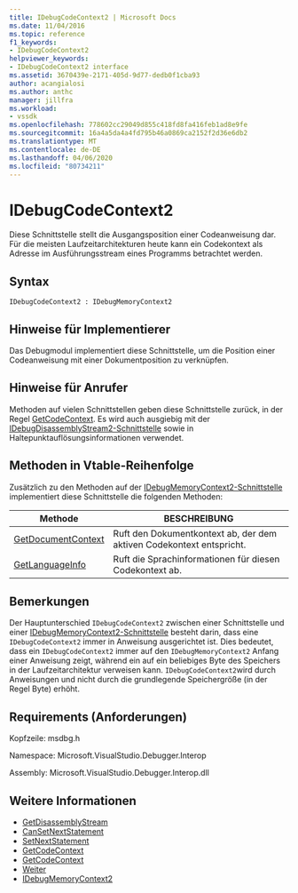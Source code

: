 ```yaml
---
title: IDebugCodeContext2 | Microsoft Docs
ms.date: 11/04/2016
ms.topic: reference
f1_keywords:
- IDebugCodeContext2
helpviewer_keywords:
- IDebugCodeContext2 interface
ms.assetid: 3670439e-2171-405d-9d77-dedb0f1cba93
author: acangialosi
ms.author: anthc
manager: jillfra
ms.workload:
- vssdk
ms.openlocfilehash: 778602cc29049d855c418fd8fa416feb1ad8e9fe
ms.sourcegitcommit: 16a4a5da4a4fd795b46a0869ca2152f2d36e6db2
ms.translationtype: MT
ms.contentlocale: de-DE
ms.lasthandoff: 04/06/2020
ms.locfileid: "80734211"
---
```

# <a name="idebugcodecontext2"></a>IDebugCodeContext2
Diese Schnittstelle stellt die Ausgangsposition einer Codeanweisung dar. Für die meisten Laufzeitarchitekturen heute kann ein Codekontext als Adresse im Ausführungsstream eines Programms betrachtet werden.

## <a name="syntax"></a>Syntax

```
IDebugCodeContext2 : IDebugMemoryContext2
```

## <a name="notes-for-implementers"></a>Hinweise für Implementierer
 Das Debugmodul implementiert diese Schnittstelle, um die Position einer Codeanweisung mit einer Dokumentposition zu verknüpfen.

## <a name="notes-for-callers"></a>Hinweise für Anrufer
 Methoden auf vielen Schnittstellen geben diese Schnittstelle zurück, in der Regel [GetCodeContext](../../../extensibility/debugger/reference/idebugstackframe2-getcodecontext.md). Es wird auch ausgiebig mit der [IDebugDisassemblyStream2-Schnittstelle](../../../extensibility/debugger/reference/idebugdisassemblystream2.md) sowie in Haltepunktauflösungsinformationen verwendet.

## <a name="methods-in-vtable-order"></a>Methoden in Vtable-Reihenfolge
 Zusätzlich zu den Methoden auf der [IDebugMemoryContext2-Schnittstelle](../../../extensibility/debugger/reference/idebugmemorycontext2.md) implementiert diese Schnittstelle die folgenden Methoden:

|Methode|BESCHREIBUNG|
|------------|-----------------|
|[GetDocumentContext](../../../extensibility/debugger/reference/idebugcodecontext2-getdocumentcontext.md)|Ruft den Dokumentkontext ab, der dem aktiven Codekontext entspricht.|
|[GetLanguageInfo](../../../extensibility/debugger/reference/idebugcodecontext2-getlanguageinfo.md)|Ruft die Sprachinformationen für diesen Codekontext ab.|

## <a name="remarks"></a>Bemerkungen
 Der Hauptunterschied `IDebugCodeContext2` zwischen einer Schnittstelle und einer [IDebugMemoryContext2-Schnittstelle](../../../extensibility/debugger/reference/idebugmemorycontext2.md) besteht darin, dass eine `IDebugCodeContext2` immer in Anweisung ausgerichtet ist. Dies bedeutet, dass ein `IDebugCodeContext2` immer auf den `IDebugMemoryContext2` Anfang einer Anweisung zeigt, während ein auf ein beliebiges Byte des Speichers in der Laufzeitarchitektur verweisen kann. `IDebugCodeContext2`wird durch Anweisungen und nicht durch die grundlegende Speichergröße (in der Regel Byte) erhöht.

## <a name="requirements"></a>Requirements (Anforderungen)
 Kopfzeile: msdbg.h

 Namespace: Microsoft.VisualStudio.Debugger.Interop

 Assembly: Microsoft.VisualStudio.Debugger.Interop.dll

## <a name="see-also"></a>Weitere Informationen
- [GetDisassemblyStream](../../../extensibility/debugger/reference/idebugprogram2-getdisassemblystream.md)
- [CanSetNextStatement](../../../extensibility/debugger/reference/idebugthread2-cansetnextstatement.md)
- [SetNextStatement](../../../extensibility/debugger/reference/idebugthread2-setnextstatement.md)
- [GetCodeContext](../../../extensibility/debugger/reference/idebugcanstopevent2-getcodecontext.md)
- [GetCodeContext](../../../extensibility/debugger/reference/idebugstackframe2-getcodecontext.md)
- [Weiter](../../../extensibility/debugger/reference/ienumdebugcodecontexts2-next.md)
- [IDebugMemoryContext2](../../../extensibility/debugger/reference/idebugmemorycontext2.md)
